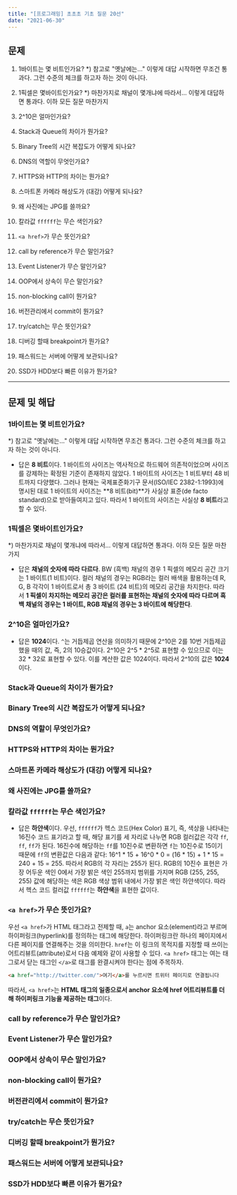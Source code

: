 ```yaml
---
title: "[프로그래밍] 초초초 기초 질문 20선"
date: "2021-06-30"
---
```


## 문제

1. 1바이트는 몇 비트인가요?
*) 참고로 "옛날에는..." 이렇게 대답 시작하면 무조건 통과다. 그런 수준의 체크를 하고자 하는 것이 아니다.

2. 1픽셀은 몇바이트인가요?
*) 마찬가지로 채널이 몇개냐에 따라서... 이렇게 대답하면 통과다. 이하 모든 질문 마찬가지

3. 2^10은 얼마인가요?

4. Stack과 Queue의 차이가 뭔가요?

5. Binary Tree의 시간 복잡도가 어떻게 되나요?

6. DNS의 역할이 무엇인가요?

7. HTTPS와 HTTP의 차이는 뭔가요?

8. 스마트폰 카메라 해상도가 (대강) 어떻게 되나요?

9. 왜 사진에는 JPG를 쓸까요?

10. 칼라값 `ffffff`는 무슨 색인가요?

11. `<a href>`가 무슨 뜻인가요?

12. call by reference가 무슨 말인가요?

13. Event Listener가 무슨 말인가요?

14. OOP에서 상속이 무슨 말인가요?

15. non-blocking call이 뭔가요?

16. 버전관리에서 commit이 뭔가요?

17. try/catch는 무슨 뜻인가요?

18. 디버깅 할때 breakpoint가 뭔가요?

19. 패스워드는 서버에 어떻게 보관되나요?

20. SSD가 HDD보다 빠른 이유가 뭔가요?

---

## 문제 및 해답

### 1바이트는 몇 비트인가요?

*) 참고로 "옛날에는..." 이렇게 대답 시작하면 무조건 통과다. 그런 수준의 체크를 하고자 하는 것이 아니다.

- 답은 **8 비트**이다. 1 바이트의 사이즈는 역사적으로 하드웨어 의존적이었으며 사이즈를 강제하는 확정된 기준이 존재하지 않았다. 1 바이트의 사이즈는 1 비트부터 48 비트까지 다양했다. 그러나 현재는 국제표준화기구 문서(ISO/IEC 2382-1:1993)에 명시된 대로 1 바이트의 사이즈는 **8 비트(bit)**가 사실상 표준(de facto standard)으로 받아들여지고 있다. 따라서 1 바이트의 사이즈는 사실상 **8 비트**라고 할 수 있다.

### 1픽셀은 몇바이트인가요?
*) 마찬가지로 채널이 몇개냐에 따라서... 이렇게 대답하면 통과다. 이하 모든 질문 마찬가지

- 답은 **채널의 숫자에 따라 다르다**. BW (흑백) 채널의 경우 1 픽셀의 메모리 공간 크기는 1 바이트(1 비트)이다. 컬러 채널의 경우는 RGB라는 컬러 배색을 활용하는데 R, G, B 각각이 1 바이트로서 총 3 바이트 (24 비트)의 메모리 공간을 차지한다. 따라서 **1 픽셀이 차지하는 메모리 공간은 컬러를 표현하는 채널의 숫자에 따라 다르며 흑백 채널의 경우는 1 바이트, RGB 채널의 경우는 3 바이트에 해당한다**.

### 2^10은 얼마인가요?

- 답은 **1024**이다. `^`는 거듭제곱 연산을 의미하기 때문에 2^10은 2를 10번 거듭제곱했을 때의 값, 즉, 2의 10승값이다. 2^10은 2^5 * 2^5로 표현할 수 있으므로 이는 32 * 32로 표현할 수 있다. 이를 계산한 값은 1024이다. 따라서 2^10의 값은 **1024**이다.

### Stack과 Queue의 차이가 뭔가요?

### Binary Tree의 시간 복잡도가 어떻게 되나요?

### DNS의 역할이 무엇인가요?

### HTTPS와 HTTP의 차이는 뭔가요?

### 스마트폰 카메라 해상도가 (대강) 어떻게 되나요?

### 왜 사진에는 JPG를 쓸까요?

### 칼라값 `ffffff`는 무슨 색인가요?

- 답은 **하얀색**이다. 우선, `ffffff`가 헥스 코드(Hex Color) 표기, 즉, 색상을 나타내는 16진수 코드 표기라고 할 때, 해당 표기를 세 자리로 나누면 RGB 컬러값은 각각 `ff`, `ff`, `ff`가 된다. 16진수에 해당하는 `ff`를 10진수로 변환하면 `f`는 10진수로 15이기 때문에 `ff`의 변환값은 다음과 같다: 16^1 * 15 + 16^0 * 0 = (16 * 15) + 1 * 15 = 240 + 15 = 255. 따라서 RGB의 각 자리는 255가 된다. RGB의 10진수 표현은 가장 어두운 색인 0에서 가장 밝은 색인 255까지 범위를 가지며 RGB (255, 255, 255) 값에 해당하는 색은 RGB 색상 범위 내에서 가장 밝은 색인 하얀색이다. 따라서 헥스 코드 컬러값 `ffffff`는 **하얀색**을 표현한 값이다.

### `<a href>`가 무슨 뜻인가요?

우선 `<a href>`가 HTML 태그라고 전제할 때, `a`는 anchor 요소(element)라고 부르며 하이퍼링크(hyperlink)를 정의하는 태그에 해당한다. 하이퍼링크란 하나의 페이지에서 다른 페이지를 연결해주는 것을 의미한다. `href`는 이 링크의 목적지를 지정할 때 쓰이는 어트리뷰트(attribute)로서 다음 예제와 같이 사용할 수 있다. `<a href>` 태그는 여는 태그로서 닫는 태그인 `</a>`로 태그를 완결시켜야 한다는 점에 주목하자.

```html
<a href="http://twitter.com/">여기</a>를 누르시면 트위터 페이지로 연결됩니다
```

따라서, `<a href>`는 **HTML 태그의 일종으로서 anchor 요소에 href 어트리뷰트를 더해 하이퍼링크 기능을 제공하는 태그**이다.

### call by reference가 무슨 말인가요?

### Event Listener가 무슨 말인가요?

### OOP에서 상속이 무슨 말인가요?

### non-blocking call이 뭔가요?

### 버전관리에서 commit이 뭔가요?

### try/catch는 무슨 뜻인가요?

### 디버깅 할때 breakpoint가 뭔가요?

### 패스워드는 서버에 어떻게 보관되나요?

### SSD가 HDD보다 빠른 이유가 뭔가요?
